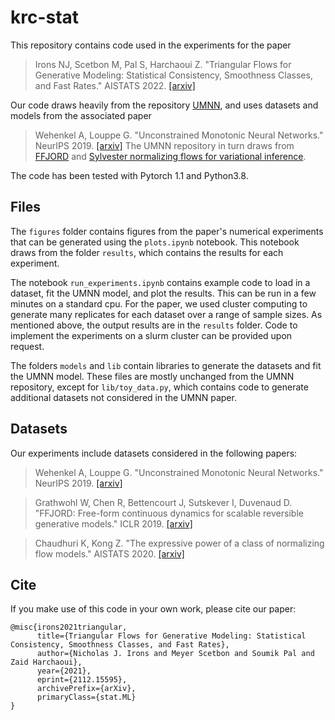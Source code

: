 # krc-stat

This repository contains code used in the experiments for the paper
> Irons NJ, Scetbon M, Pal S, Harchaoui Z. "Triangular Flows for Generative Modeling: Statistical Consistency, Smoothness Classes, and Fast Rates." AISTATS 2022. 
> [[arxiv]](https://arxiv.org/abs/2112.15595)

Our code draws heavily from the repository [UMNN](https://github.com/AWehenkel/UMNN), and uses datasets and models from the associated paper 
> Wehenkel A, Louppe G. "Unconstrained Monotonic Neural Networks." NeurIPS 2019.
> [[arxiv]](https://arxiv.org/abs/1908.05164)
The UMNN repository in turn draws from [FFJORD](https://github.com/rtqichen/ffjord) 
and [Sylvester normalizing flows for variational inference](https://github.com/riannevdberg/sylvester-flows).

The code has been tested with Pytorch 1.1 and Python3.8.

## Files

The `figures` folder contains figures from the paper's numerical experiments that can be generated using the `plots.ipynb` notebook. This notebook draws from the folder `results`, which contains the results for each experiment. 

The notebook `run_experiments.ipynb` contains example code to load in a dataset, fit the UMNN model, and plot the results. This can be run in a few minutes on a standard cpu. For the paper, we used cluster computing to generate many replicates for each dataset over a range of sample sizes. As mentioned above, the output results are in the `results` folder. Code to implement the experiments on a slurm cluster can be provided upon request.

The folders `models` and `lib` contain libraries to generate the datasets and fit the UMNN model. These files are mostly unchanged from the UMNN repository, except for `lib/toy_data.py`, which contains code to generate additional datasets not considered in the UMNN paper.

## Datasets

Our experiments include datasets considered in the following papers:
> Wehenkel A, Louppe G. "Unconstrained Monotonic Neural Networks." NeurIPS 2019.
> [[arxiv]](https://arxiv.org/abs/1908.05164)

> Grathwohl W, Chen R, Bettencourt J, Sutskever I, Duvenaud D. "FFJORD: Free-form continuous dynamics for scalable reversible generative models." ICLR 2019.
> [[arxiv]](https://arxiv.org/abs/1810.01367)

> Chaudhuri K, Kong Z. "The expressive power of a class of normalizing flow models." AISTATS 2020.
> [[arxiv]](https://arxiv.org/abs/2006.00392)

## Cite

If you make use of this code in your own work, please cite our paper:

```
@misc{irons2021triangular,
      title={Triangular Flows for Generative Modeling: Statistical Consistency, Smoothness Classes, and Fast Rates}, 
      author={Nicholas J. Irons and Meyer Scetbon and Soumik Pal and Zaid Harchaoui},
      year={2021},
      eprint={2112.15595},
      archivePrefix={arXiv},
      primaryClass={stat.ML}
}
```
